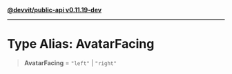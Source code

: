 [**@devvit/public-api v0.11.19-dev**](../../../../../../README.md)

---

# Type Alias: AvatarFacing

> **AvatarFacing** = `"left"` \| `"right"`
